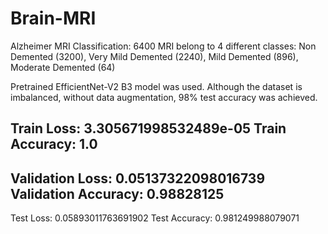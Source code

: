 # Brain-MRI
Alzheimer MRI Classification: 6400 MRI belong to 4 different classes: Non Demented (3200), Very Mild Demented (2240), Mild Demented (896), Moderate Demented (64) 

Pretrained EfficientNet-V2 B3 model was used. Although the dataset is imbalanced, without data augmentation, 98% test accuracy was achieved.  

Train Loss:  3.305671998532489e-05
Train Accuracy:  1.0
--------------------
Validation Loss:  0.05137322098016739
Validation Accuracy:  0.98828125
--------------------
Test Loss:  0.05893011763691902
Test Accuracy:  0.981249988079071


